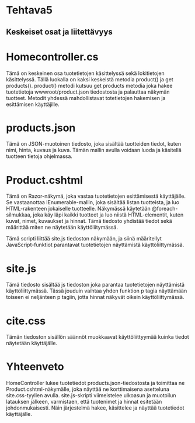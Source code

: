 # Tehtava5

## Keskeiset osat ja liitettävyys

# Homecontroller.cs
Tämä on keskeinen osa tuotetietojen käsittelyssä sekä lokitietojen käsittelyssä. Tällä luokalla on kaksi keskeistä metodia product() ja get products().
product() metodi kutsuu get products metodia joka hakee tuotetietoja wwwroot/product.json tiedostosta ja palauttaa näkymän tuotteet. Metodit yhdessä mahdollistavat totetietojen hakemisen ja esittämisen käyttäjille.

# products.json
Tämä on JSON-muotoinen tiedosto, joka sisältää tuotteiden tiedot, kuten nimi, hinta, kuvaus ja kuva. Tämän mallin avulla voidaan luoda ja käsitellä tuotteen tietoja ohjelmassa.

# Product.cshtml
Tämä on Razor-näkymä, joka vastaa tuotetietojen esittämisestä käyttäjälle. Se vastaanottaa IEnumerable<Product>-mallin, joka sisältää listan tuotteista, ja luo HTML-rakenteen jokaiselle tuotteelle.
Näkymässä käytetään @foreach-silmukkaa, joka käy läpi kaikki tuotteet ja luo niistä HTML-elementit, kuten kuvat, nimet, kuvaukset ja hinnat.
Tämä tiedosto yhdistää tiedot sekä määrittää miten ne näytetään käyttöliitymässä. 
<script src="~/js/site.js"></script> Tämä scripti liittää site.js tiedoston näkymään, ja siinä määritellyt JavaScript-funktiot parantavat tuotetietojen näyttämistä käyttöliittymässä.

# site.js
Tämä tiedosto sisältää js tiedoston joka parantaa tuotetietojen näyttämistä käyttöliittymässä. Tässä jouduin vaihtaa yhden funktion p tagia näyttämään toiseen ei neljänteen p tagiin, jotta hinnat näkyvät oikein käyttöliittymässä.

# cite.css 
Tämän tiedoston sisällön säännöt muokkaavat käyttöliittyymää kuinka tiedot näytetään käyttäjälle. 

# Yhteenveto
HomeController lukee tuotetiedot products.json-tiedostosta ja toimittaa ne Product.cshtml-näkymälle, joka näyttää ne korttimaisena asetteluna site.css-tyylien avulla. site.js-skripti viimeistelee ulkoasun ja muotoilun latauksen jälkeen, varmistaen, että tuotenimet ja hinnat esitetään johdonmukaisesti. Näin järjestelmä hakee, käsittelee ja näyttää tuotetiedot käyttäjälle.






